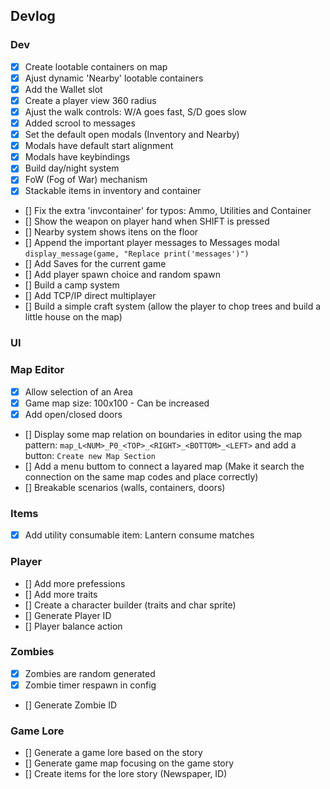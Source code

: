 ## Devlog

### Dev
- [x] Create lootable containers on map
- [x] Ajust dynamic 'Nearby' lootable containers
- [x] Add the Wallet slot
- [x] Create a player view 360 radius
- [x] Ajust the walk controls: W/A goes fast, S/D goes slow
- [x] Added scrool to messages
- [x] Set the default open modals (Inventory and Nearby)
- [x] Modals have default start alignment
- [x] Modals have keybindings
- [x] Build day/night system
- [x] FoW (Fog of War) mechanism
- [x] Stackable items in inventory and container
- [] Fix the extra 'invcontainer' for typos: Ammo, Utilities and Container
- [] Show the weapon on player hand when SHIFT is pressed
- [] Nearby system shows itens on the floor
- [] Append the important player messages to Messages modal ```display_message(game, "Replace print('messages')")```
- [] Add Saves for the current game
- [] Add player spawn choice and random spawn
- [] Build a camp system
- [] Add TCP/IP direct multiplayer
- [] Build a simple craft system (allow the player to chop trees and build a little house on the map)

### UI

### Map Editor
- [x] Allow selection of an Area
- [x] Game map size: 100x100 - Can be increased
- [x] Add open/closed doors
- [] Display some map relation on boundaries in editor using the map pattern: ```map_L<NUM>_P0_<TOP>_<RIGHT>_<BOTTOM>_<LEFT>``` and add a button: ```Create new Map Section```
- [] Add a menu buttom to connect a layared map (Make it search the connection on the same map codes and place correctly)
- [] Breakable scenarios (walls, containers, doors)

### Items
- [x] Add utility consumable item: Lantern consume matches

### Player
- [] Add more prefessions
- [] Add more traits
- [] Create a character builder (traits and char sprite)
- [] Generate Player ID
- [] Player balance action

### Zombies
- [x] Zombies are random generated
- [x] Zombie timer respawn in config
- [] Generate Zombie ID

### Game Lore
- [] Generate a game lore based on the story
- [] Generate game map focusing on the game story
- [] Create items for the lore story (Newspaper, ID)
